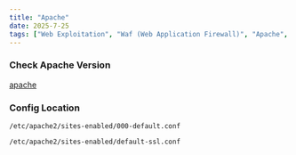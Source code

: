 ```yaml
---
title: "Apache"
date: 2025-7-25
tags: ["Web Exploitation", "Waf (Web Application Firewall)", "Apache", "Web Server"]
---
```


### Check Apache Version

[apache](https://packages.ubuntu.com/search?keywords=apache2)

### Config Location

```console
/etc/apache2/sites-enabled/000-default.conf
```

```console
/etc/apache2/sites-enabled/default-ssl.conf
```

